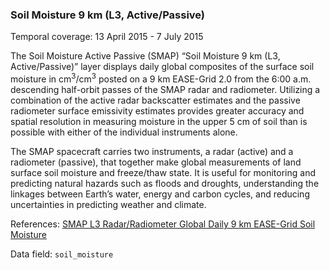 ### Soil Moisture 9 km (L3, Active/Passive)
Temporal coverage: 13 April 2015 - 7 July 2015

The Soil Moisture Active Passive (SMAP) “Soil Moisture 9 km (L3, Active/Passive)” layer displays daily global composites of the surface soil moisture in cm<sup>3</sup>/cm<sup>3</sup> posted on a 9 km EASE-Grid 2.0 from the 6:00 a.m. descending half-orbit passes of the SMAP radar and radiometer. Utilizing a combination of the active radar backscatter estimates and the passive radiometer surface emissivity estimates provides greater accuracy and spatial resolution in measuring moisture in the upper 5 cm of soil than is possible with either of the individual instruments alone.  

The SMAP spacecraft carries two instruments, a radar (active) and a radiometer (passive), that together make global measurements of land surface soil moisture and freeze/thaw state. It is useful for monitoring and predicting natural hazards such as floods and droughts, understanding the linkages between Earth’s water, energy and carbon cycles, and reducing uncertainties in predicting weather and climate.

References: [SMAP L3 Radar/Radiometer Global Daily 9 km EASE-Grid Soil Moisture](https://nsidc.org/data/spl3smap/)

Data field: `soil_moisture`
